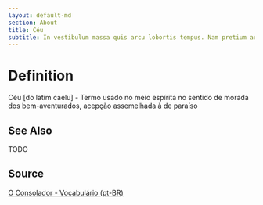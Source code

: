 ```yaml
---
layout: default-md
section: About
title: Céu
subtitle: In vestibulum massa quis arcu lobortis tempus. Nam pretium arcu in odio vulputate luctus.
---
```


# Definition
Céu [do latim caelu] - Termo usado no meio espírita no sentido de morada dos bem-aventurados, acepção assemelhada à de paraíso

## See Also
TODO

## Source
[O Consolador - Vocabulário (pt-BR)](http://www.oconsolador.com.br/linkfixo/vocabulario/principal.html)


